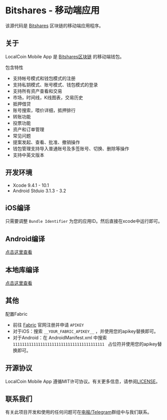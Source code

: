 # Bitshares - 移动端应用

该源代码是 [Bitshares](https://how.loalcoin.is/en/master/technology/what_bitshares.html) 区块链的移动端应用程序。

## 关于
LocalCoin Mobile App 是 [Bitshares区块链](https://github.com/LocalCoinIS/LocalCoin-core) 的移动端钱包。

包含特性

* 支持帐号模式和钱包模式的注册
* 支持私钥模式、账号模式、钱包模式的登录
* 支持所有资产查看和交易
* 市场，时间线，K线图表，交易历史
* 抵押借贷
* 账号搜索，喂价详细，抵押排行
* 转账功能
* 投票功能
* 资产和订单管理
* 常见问题
* 提案发起、查看、批准、撤销操作
* 钱包管理支持导入普通账号及多签账号、切换、删除等操作
* 支持中英文版本

## 开发环境
* Xcode 9.4.1 - 10.1
* Android Stduio 3.1.3 - 3.2

## iOS编译
只需要调整 `Bundle Identifier` 为您的应用ID。然后直接在xcode中运行即可。

## Android编译
[点击这里查看](android_compile.md)

## 本地库编译
[点击这里查看](native_lib_compile_zh.md)

## 其他
配置Fabric

* 前往 [Fabric](https://get.fabric.io) 官网注册并申请 `APIKEY`
* 对于iOS：搜索 `__YOUR_FABRIC_APIKEY__` ，并使用您的apikey替换即可。
* 对于Android：在 AndroidManifest.xml 中搜索 `1111111111111111111111111111111111111111 ` 占位符并使用您的apikey替换即可。

## 开源协议
LocalCoin Mobile App 遵循MIT许可协议。有关更多信息，请参阅[LICENSE](https://github.com/btspp/bitshares-mobile-app/blob/master/LICENSE)。

## 联系我们
有关此项目开发和使用的任何问题可在[电报/Telegram](https://t.me/btsplusplus)群组中与我们联系。
